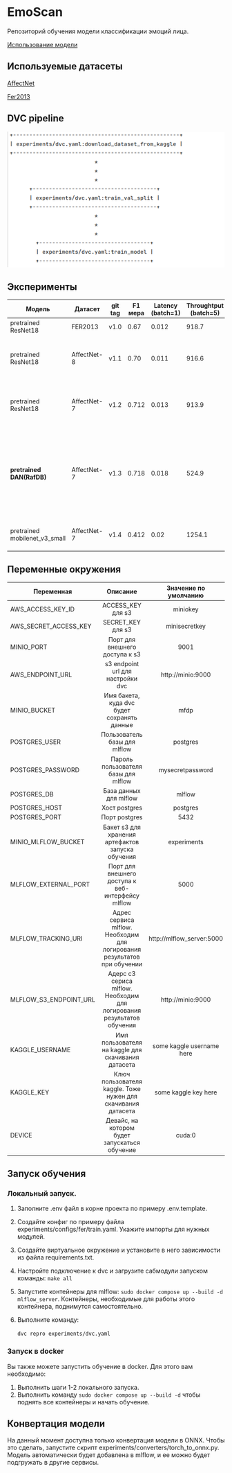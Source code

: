 # EmoScan

Репозиторий обучения модели классификации эмоций лица.

[Использование модели](https://github.com/starminalush/mfdp-2023-mvp/)


Используемые датасеты
---------------------
<p><a target="_blank" href="https://www.kaggle.com/datasets/noamsegal/affectnet-training-data">AffectNet</a></p>
<p><a target="_blank" href="https://www.kaggle.com/datasets/msambare/fer2013">Fer2013</a></p>

## DVC pipeline

![img.png](img.png)

## Эксперименты

| Модель | Датасет | git tag | F1 мера | Latency (batch=1) | Throughtput (batch=5) | Вывод |
| --- | --- | --- | --- | --- | --- | --- |
| pretrained ResNet18 | FER2013 |  v1.0 | 0.67 | 0.012 | 918.7 | Получен бейзлайн |
| pretrained ResNet18 | AffectNet-8 |  v1.1 | 0.70 | 0.011 | 916.6 | Улучшение качества и незначительное ухудшение пропускной способности|
| pretrained ResNet18 | AffectNet-7 |  v1.2 | 0.712 | 0.013 | 913.9 | Улучшение качества и  незначительное ухудшение пропускной способности|
| **pretrained DAN(RafDB)** | AffectNet-7 |  v1.3 | 0.718 | 0.018 | 524.9 | Улучшение качества и  незначительное ухудшение времени инференса. Сильное время ухудшения пропускной способности, но все еще приемлимое|
| pretrained mobilenet_v3_small | AffectNet-7 |  v1.4 | 0.412 | 0.02 | 1254.1| Качество стало хуже. Мердж в мастер отклонен|

## Переменные окружения

| Переменная            |                                 Описание                                 |   Значение по умолчанию   |
|-----------------------|:------------------------------------------------------------------------:|:-------------------------:|
| AWS_ACCESS_KEY_ID     |                            ACCESS_KEY для s3                             |         miniokey          |
| AWS_SECRET_ACCESS_KEY |                            SECRET_KEY для s3                             |       minisecretkey       |
| MINIO_PORT            |                      Порт для внешнего доступа к s3                      |           9001            |
| AWS_ENDPOINT_URL      |                    s3  endpoint url для настройки dvc                    |     http://minio:9000     |
| MINIO_BUCKET          |               Имя бакета, куда dvc будет сохранять данные                |           mfdp            |
| POSTGRES_USER     |                       Пользователь базы для mlflow                       |         postgres          |
| POSTGRES_PASSWORD |                   Пароль пользователя базы для mlflow                    |     mysecretpassword      |
| POSTGRES_DB     |                          База данных для mlflow                          |          mlflow           |
| POSTGRES_HOST |                              Хост postgres                               |         postgres          |
| POSTGRES_PORT |                              Порт postgres                               |           5432            |
 | MINIO_MLFLOW_BUCKET |            Бакет s3 для хранения артефактов запуска обучения             |        experiments        |
| MLFLOW_EXTERNAL_PORT |            Порт для внешнего доступа к веб-интерфейсу mlflow             |           5000            |
| MLFLOW_TRACKING_URI| Адрес сервиса mlflow. Необходим для логирования результатов при обучении | http://mlflow_server:5000 |
| MLFLOW_S3_ENDPOINT_URL|  Адерс с3 сериса mlflow. Необходим для логирования результатов обучения  |     http://minio:9000     |
|KAGGLE_USERNAME|            Имя пользователя на kaggle для скачивания датасета            | some kaggle username here |
|KAGGLE_KEY|       Ключ пользователя kaggle. Тоже нужен для скачивания датасета       |   some kaggle key here    |
|DEVICE|              Девайс, на котором будет запускаться обучение               |          cuda:0           |

## Запуск обучения 

### Локальный запуск.

1. Заполните .env файл в корне проекта по примеру .env.template.
2. Создайте конфиг по примеру файла experiments/configs/fer/train.yaml. Укажите импорты для нужных модулей.
3. Создайте виртуальное окружение и установите в него зависимости из файла requirements.txt. 
4. Настройте подключение к dvc и загрузите сабмодули запуском команды:
   `make all`
5. Запустите контейнеры для mlflow:
   `sudo docker compose up --build -d mlflow_server`. Контейнеры, необходимые для работы этого контейнера, поднимутся самостоятельно.
5. Выполните команду:

   `dvc repro experiments/dvc.yaml`

### Запуск в docker
Вы также можете запустить обучение в docker. Для этого вам необходимо:
1. Выполнить шаги 1-2 локального запуска.
2. Выполнить команду 
   `sudo docker compose up --build -d`
чтобы поднять все контейнеры и начать обучение.

## Конвертация модели
На данный момент доступна только конвертация модели в ONNX. Чтобы это сделать, запустите скрипт experiments/converters/torch_to_onnx.py. Модель автоматически будет добавлена в mlflow, и ее можно будет подгружать в другие сервисы.


